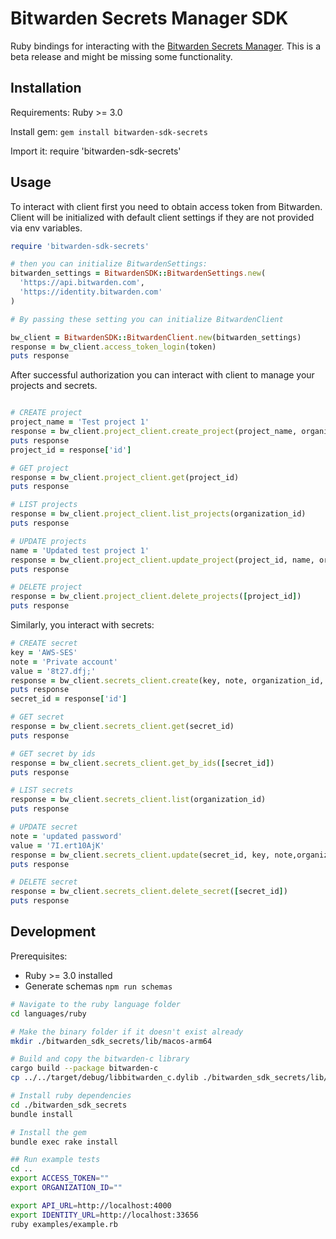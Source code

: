 # Bitwarden Secrets Manager SDK

Ruby bindings for interacting with the [Bitwarden Secrets Manager]. This is a beta release and might
be missing some functionality.

## Installation

Requirements: Ruby >= 3.0

Install gem: `gem install bitwarden-sdk-secrets`

Import it: require 'bitwarden-sdk-secrets'

## Usage

To interact with client first you need to obtain access token from Bitwarden. Client will be
initialized with default client settings if they are not provided via env variables.

```ruby
require 'bitwarden-sdk-secrets'

# then you can initialize BitwardenSettings:
bitwarden_settings = BitwardenSDK::BitwardenSettings.new(
  'https://api.bitwarden.com',
  'https://identity.bitwarden.com'
)

# By passing these setting you can initialize BitwardenClient

bw_client = BitwardenSDK::BitwardenClient.new(bitwarden_settings)
response = bw_client.access_token_login(token)
puts response
```

After successful authorization you can interact with client to manage your projects and secrets.

```ruby

# CREATE project
project_name = 'Test project 1'
response = bw_client.project_client.create_project(project_name, organization_id)
puts response
project_id = response['id']

# GET project
response = bw_client.project_client.get(project_id)
puts response

# LIST projects
response = bw_client.project_client.list_projects(organization_id)
puts response

# UPDATE projects
name = 'Updated test project 1'
response = bw_client.project_client.update_project(project_id, name, organization_id)
puts response

# DELETE project
response = bw_client.project_client.delete_projects([project_id])
puts response
```

Similarly, you interact with secrets:

```ruby
# CREATE secret
key = 'AWS-SES'
note = 'Private account'
value = '8t27.dfj;'
response = bw_client.secrets_client.create(key, note, organization_id, [project_id], value)
puts response
secret_id = response['id']

# GET secret
response = bw_client.secrets_client.get(secret_id)
puts response

# GET secret by ids
response = bw_client.secrets_client.get_by_ids([secret_id])
puts response

# LIST secrets
response = bw_client.secrets_client.list(organization_id)
puts response

# UPDATE secret
note = 'updated password'
value = '7I.ert10AjK'
response = bw_client.secrets_client.update(secret_id, key, note,organization_id, [project_id], value)
puts response

# DELETE secret
response = bw_client.secrets_client.delete_secret([secret_id])
puts response
```

## Development

Prerequisites:

- Ruby >= 3.0 installed
- Generate schemas `npm run schemas`

```bash
# Navigate to the ruby language folder
cd languages/ruby

# Make the binary folder if it doesn't exist already
mkdir ./bitwarden_sdk_secrets/lib/macos-arm64

# Build and copy the bitwarden-c library
cargo build --package bitwarden-c
cp ../../target/debug/libbitwarden_c.dylib ./bitwarden_sdk_secrets/lib/macos-arm64/libbitwarden_c.dylib

# Install ruby dependencies
cd ./bitwarden_sdk_secrets
bundle install

# Install the gem
bundle exec rake install

## Run example tests
cd ..
export ACCESS_TOKEN=""
export ORGANIZATION_ID=""

export API_URL=http://localhost:4000
export IDENTITY_URL=http://localhost:33656
ruby examples/example.rb
```

[Bitwarden Secrets Manager]: https://bitwarden.com/products/secrets-manager/
